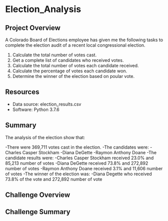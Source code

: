 # Election_Analysis

## Project Overview
A Colorado Board of Elections employee has given me the following tasks to complete the election audit of a recent local congressional election.

1. Calculate the total number of votes cast.
2. Get a complete list of candidates who received votes.
3. Calculate the total number of votes each candidate received.
4. Calculate the percentage of votes each candidate won.
5. Determine the winner of the election based on poular vote.

## Resources
- Data source: election_results.csv
- Software: Python 3.7.6

## Summary
The analysis of the election show that:

-There were 369,711 votes cast in the election.
-The candidates were:
  -Charles Casper Stockham
  -Diana DeGette
  -Raymon Anthony Doane
-The candidate results were:
  -Charles Casper Stockham received 23.0% and 85,213 number of votes
  -Diana DeGette received 73.8% and 272,892 number of votes
  -Raymon Anthony Doane received 3.1% and 11,606 number of votes
-The winner of the election was:
  -Diana Degette who received 73.8% of the vote and 272,892 number of vote

## Challenge Overview

## Challenge Summary
